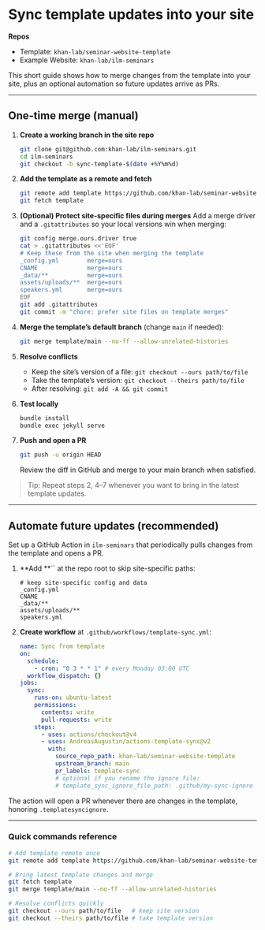 # Sync template updates into your site

**Repos**

- Template: `khan-lab/seminar-website-template`
- Example Website: `khan-lab/ilm-seminars`

This short guide shows how to merge changes from the template into your site, plus an optional automation so future updates arrive as PRs.

---

## One-time merge (manual)

1. **Create a working branch in the site repo**

   ```bash
   git clone git@github.com:khan-lab/ilm-seminars.git
   cd ilm-seminars
   git checkout -b sync-template-$(date +%Y%m%d)
   ```

2. **Add the template as a remote and fetch**

   ```bash
   git remote add template https://github.com/khan-lab/seminar-website-template.git
   git fetch template
   ```

3. **(Optional) Protect site-specific files during merges** Add a merge driver and a `.gitattributes` so your local versions win when merging:

   ```bash
   git config merge.ours.driver true
   cat > .gitattributes <<'EOF'
   # Keep these from the site when merging the template
   _config.yml        merge=ours
   CNAME              merge=ours
   _data/**           merge=ours
   assets/uploads/**  merge=ours
   speakers.yml       merge=ours
   EOF
   git add .gitattributes
   git commit -m "chore: prefer site files on template merges"
   ```

4. **Merge the template’s default branch** (change `main` if needed):

   ```bash
   git merge template/main --no-ff --allow-unrelated-histories
   ```

5. **Resolve conflicts**

   - Keep the site’s version of a file: `git checkout --ours path/to/file`
   - Take the template’s version: `git checkout --theirs path/to/file`
   - After resolving: `git add -A && git commit`

6. **Test locally**

   ```bash
   bundle install
   bundle exec jekyll serve
   ```

7. **Push and open a PR**

   ```bash
   git push -u origin HEAD
   ```

   Review the diff in GitHub and merge to your main branch when satisfied.

> Tip: Repeat steps 2, 4–7 whenever you want to bring in the latest template updates.

---

## Automate future updates (recommended)

Set up a GitHub Action in `ilm-seminars` that periodically pulls changes from the template and opens a PR.

1. **Add **`` at the repo root to skip site-specific paths:

   ```gitignore
   # keep site-specific config and data
   _config.yml
   CNAME
   _data/**
   assets/uploads/**
   speakers.yml
   ```

2. **Create workflow** at `.github/workflows/template-sync.yml`:

   ```yaml
   name: Sync from template
   on:
     schedule:
       - cron: "0 3 * * 1" # every Monday 03:00 UTC
     workflow_dispatch: {}
   jobs:
     sync:
       runs-on: ubuntu-latest
       permissions:
         contents: write
         pull-requests: write
       steps:
         - uses: actions/checkout@v4
         - uses: AndreasAugustin/actions-template-sync@v2
           with:
             source_repo_path: khan-lab/seminar-website-template
             upstream_branch: main
             pr_labels: template-sync
             # optional if you rename the ignore file:
             # template_sync_ignore_file_path: .github/my-sync-ignore
   ```

The action will open a PR whenever there are changes in the template, honoring `.templatesyncignore`.

---

### Quick commands reference

```bash
# Add template remote once
git remote add template https://github.com/khan-lab/seminar-website-template.git

# Bring latest template changes and merge
git fetch template
git merge template/main --no-ff --allow-unrelated-histories

# Resolve conflicts quickly
git checkout --ours path/to/file   # keep site version
git checkout --theirs path/to/file # take template version
```
